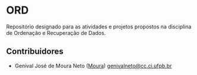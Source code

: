# ORD

Repositório designado para as atividades e projetos propostos na disciplina de Ordenação e Recuperação de Dados.

## Contribuidores

- Genival José de Moura Neto ([Moura](https://github.com/Moura00010001)) genivalneto@cc.ci.ufpb.br
